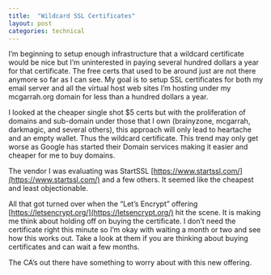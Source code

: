 ```yaml
---
title:  "Wildcard SSL Certificates"
layout: post
categories: technical
---
```


I’m beginning to setup enough infrastructure that a wildcard certificate would be nice but I’m uninterested in paying several hundred dollars a year for that certificate. The free certs that used to be around just are not there anymore so far as I can see. My goal is to setup SSL certificates for both my email server and all the virtual host web sites I’m hosting under my mcgarrah.org domain for less than a hundred dollars a year.

<!-- excerpt-end -->

I looked at the cheaper single shot $5 certs but with the proliferation of domains and sub-domain under those that I own (brainyzone, mcgarrah, darkmagic, and several others), this approach will only lead to heartache and an empty wallet.  Thus the wildcard certificate. This trend may only get worse as Google has started their Domain services making it easier and cheaper for me to buy domains.

The vendor I was evaluating was StartSSL [https://www.startssl.com/](https://www.startssl.com/) and a few others. It seemed like the cheapest and least objectionable.

All that got turned over when the “Let’s Encrypt” offering [https://letsencrypt.org/](https://letsencrypt.org/) hit the scene. It is making me think about holding off on buying the certificate. I don’t need the certificate right this minute so I’m okay with waiting a month or two and see how this works out. Take a look at them if you are thinking about buying certificates and can wait a few months.

The CA’s out there have something to worry about with this new offering.
